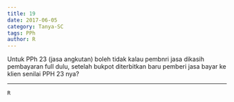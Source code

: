 ```yaml
---
title: 19
date: 2017-06-05
category: Tanya-SC
tags: PPh
author: R
---
```


Untuk PPh 23 (jasa angkutan) boleh tidak kalau pembnri jasa dikasih pembayaran full dulu, setelah bukpot diterbitkan baru pemberi jasa bayar ke klien senilai PPH 23 nya?

---



`R`
